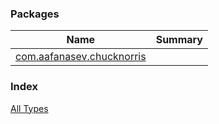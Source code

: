

### Packages

| Name | Summary |
|---|---|
| [com.aafanasev.chucknorris](com.aafanasev.chucknorris/index.md) |  |

### Index

[All Types](alltypes/index.md)
